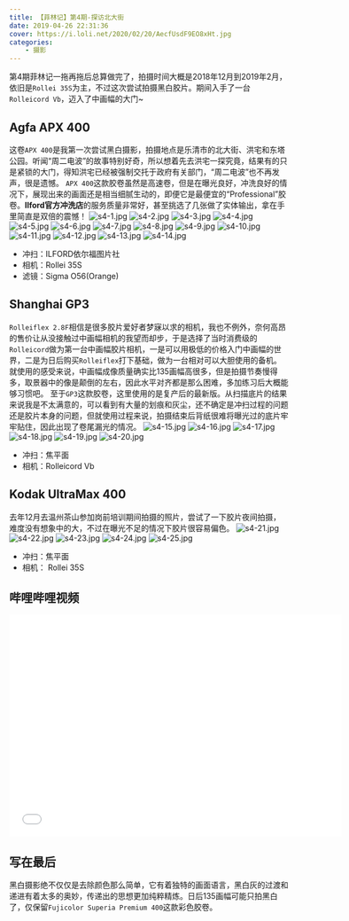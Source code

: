 ```yaml
---
title: 【菲林记】第4期-探访北大街
date: 2019-04-26 22:31:36
cover: https://i.loli.net/2020/02/20/AecfUsdF9EO8xHt.jpg
categories: 
    - 摄影
---
```


第4期菲林记一拖再拖后总算做完了，拍摄时间大概是2018年12月到2019年2月，依旧是`Rollei 35S`为主，不过这次尝试拍摄黑白胶片。期间入手了一台`Rolleicord Vb`，迈入了中画幅的大门~
<!--more-->
## Agfa APX 400
这卷`APX 400`是我第一次尝试黑白摄影，拍摄地点是乐清市的北大街、洪宅和东塔公园。听闻“周二电波”的故事特别好奇，所以想着先去洪宅一探究竟，结果有的只是紧锁的大门，得知洪宅已经被强制交托于政府有关部门，“周二电波”也不再发声，很是遗憾。
`APX 400`这款胶卷虽然是高速卷，但是在曝光良好，冲洗良好的情况下，展现出来的画面还是相当细腻生动的，即便它是最便宜的“Professional”胶卷。**Ilford官方冲洗店**的服务质量非常好，甚至挑选了几张做了实体输出，拿在手里简直是双倍的震憾！
![s4-1.jpg](https://i.loli.net/2020/02/20/3iqctRhdg65sD8k.jpg)
![s4-2.jpg](https://i.loli.net/2020/02/20/7YL4jlKFtmaR56r.jpg)
![s4-3.jpg](https://i.loli.net/2020/02/20/c1akZRWNxT8qmEJ.jpg)
![s4-4.jpg](https://i.loli.net/2020/02/20/1gD7nNy3ja5bkqW.jpg)
![s4-5.jpg](https://i.loli.net/2020/02/20/mJyYkh9tc5VNu2S.jpg)
![s4-6.jpg](https://i.loli.net/2020/02/20/pwXqEaROvtyUo8i.jpg)
![s4-7.jpg](https://i.loli.net/2020/02/20/VLRkKyfHtPFI5un.jpg)
![s4-8.jpg](https://i.loli.net/2020/02/20/Oh3zViYMf5lFPrW.jpg)
![s4-9.jpg](https://i.loli.net/2020/02/20/ejWwPnqmLvtpyBK.jpg)
![s4-10.jpg](https://i.loli.net/2020/02/20/bMLPT4OB3Urte6a.jpg)
![s4-11.jpg](https://i.loli.net/2020/02/20/yIeOr3LmoVFA5Z1.jpg)
![s4-12.jpg](https://i.loli.net/2020/02/20/Ou7i2VWznP9CeMo.jpg)
![s4-13.jpg](https://i.loli.net/2020/02/20/EN29bIupTOHcmWn.jpg)
![s4-14.jpg](https://i.loli.net/2020/02/20/jt9cIQhuUFHkTR6.jpg)

* 冲扫：ILFORD依尔福图片社
* 相机：Rollei 35S
* 滤镜：Sigma O56(Orange)


## Shanghai GP3
`Rolleiflex 2.8F`相信是很多胶片爱好者梦寐以求的相机，我也不例外，奈何高昂的售价让从没接触过中画幅相机的我望而却步，于是选择了当时消费级的`Rolleicord`做为第一台中画幅胶片相机，一是可以用极低的价格入门中画幅的世界，二是为日后购买`Rolleiflex`打下基础，做为一台相对可以大胆使用的备机。就使用的感受来说，中画幅成像质量确实比135画幅高很多，但是拍摄节奏慢得多，取景器中的像是颠倒的左右，因此水平对齐都是那么困难，多加练习后大概能够习惯吧。
至于`GP3`这款胶卷，这里使用的是复产后的最新版。从扫描底片的结果来说我是不太满意的，可以看到有大量的划痕和灰尘，还不确定是冲扫过程的问题还是胶片本身的问题，但就使用过程来说，拍摄结束后背纸很难将曝光过的底片牢牢贴住，因此出现了卷尾漏光的情况。
![s4-15.jpg](https://i.loli.net/2020/02/20/nH4bFEmkVWwXO5I.jpg)
![s4-16.jpg](https://i.loli.net/2020/02/20/PvStsiYHzhrplMX.jpg)
![s4-17.jpg](https://i.loli.net/2020/02/20/XLNbgknpeT9oMit.jpg)
![s4-18.jpg](https://i.loli.net/2020/02/20/iExZv7O1BbzNd5I.jpg)
![s4-19.jpg](https://i.loli.net/2020/02/20/SlxmIYnUcBChZiq.jpg)
![s4-20.jpg](https://i.loli.net/2020/02/20/cAEg4sZO7V1NBQb.jpg)

* 冲扫：焦平面
* 相机：Rolleicord Vb

## Kodak UltraMax 400
去年12月去温州茶山参加岗前培训期间拍摄的照片，尝试了一下胶片夜间拍摄，难度没有想象中的大，不过在曝光不足的情况下胶片很容易偏色。
![s4-21.jpg](https://i.loli.net/2020/02/20/GhLuwipV6TX9ZyC.jpg)
![s4-22.jpg](https://i.loli.net/2020/02/20/whOXvxTK7AtWVz1.jpg)
![s4-23.jpg](https://i.loli.net/2020/02/20/ywPpFoj6U2VliCK.jpg)
![s4-24.jpg](https://i.loli.net/2020/02/20/aNjLSduUFb4XD3o.jpg)
![s4-25.jpg](https://i.loli.net/2020/02/20/KbkUqjQE7toGhRi.jpg)

* 冲扫：焦平面
* 相机： Rollei 35S

## 哔哩哔哩视频
<iframe src="//player.bilibili.com/player.html?aid=50468965&cid=88352686&page=1" scrolling="no" border="0" frameborder="no" framespacing="0" allowfullscreen="true"  height="400" width="600" quality="high" > </iframe>

## 写在最后
黑白摄影绝不仅仅是去除颜色那么简单，它有着独特的画面语言，黑白灰的过渡和递进有着太多的奥妙，传递出的思想更加纯粹精炼。日后135画幅可能只拍黑白了，仅保留`Fujicolor Superia Premium 400`这款彩色胶卷。

